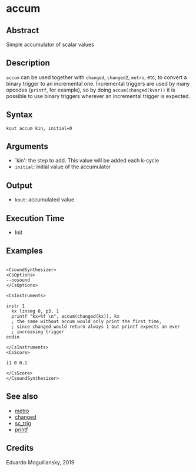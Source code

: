 # accum

## Abstract

Simple accumulator of scalar values


## Description

`accum` can be used together with `changed`, `changed2`, `metro`, etc, 
to convert a binary trigger to an incremental one. Incremental triggers
are used by many opcodes (`printf`, for example), so by doing `accum(changed(kvar))`
it is possible to use binary triggers wherever an incremental trigger is expected.


## Syntax

    kout accum kin, initial=0
    
## Arguments

* `kin': the step to add. This value will be added each k-cycle
* `initial`: initial value of the accumulator

## Output

* `kout`: accumulated value

## Execution Time

* Init 

## Examples

```csound 

<CsoundSynthesizer>
<CsOptions>
--nosound
</CsOptions>

<CsInstruments>

instr 1
  kx linseg 0, p3, 1
  printf "kx=%f \n", accum(changed(kx)), kx
  ; the same without accum would only print the first time,
  ; since changed would return always 1 but printf expects an ever
  ; increasing trigger
endin

</CsInstruments>
<CsScore>

i1 0 0.1

</CsScore>
</CsoundSynthesizer>

```


## See also

* [metro](http://www.csounds.com/manual/html/metro.html)
* [changed](http://www.csounds.com/manual/html/changed.html)
* [sc_trig](http://www.csounds.com/manual/html/sc_trig.html)
* [printf](http://www.csounds.com/manual/html/printf.html)

## Credits

Eduardo Moguillansky, 2019
